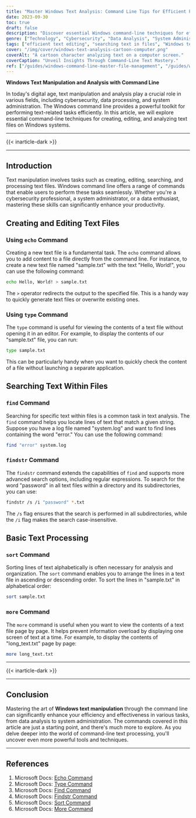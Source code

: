 ```yaml
---
title: "Master Windows Text Analysis: Command Line Tips for Efficient Processing"
date: 2023-09-30
toc: true
draft: false
description: "Discover essential Windows command-line techniques for efficient text manipulation and analysis."
genre: ["Technology", "Cybersecurity", "Data Analysis", "System Administration", "Text Processing", "Windows Commands", "Productivity", "IT Skills", "Coding", "Digital Tools"]
tags: ["efficient text editing", "searching text in files", "Windows text processing", "command-line techniques", "cybersecurity professionals", "data enthusiasts", "system administrators", "text file creation", "text file editing", "log file analysis", "Windows command line", "text manipulation", "text analysis", "echo command", "type command", "find command", "findstr command", "sort command", "more command", "data processing"]
cover: "/img/cover/windows-text-analysis-cartoon-computer.png"
coverAlt: "A cartoon character analyzing text on a computer screen."
coverCaption: "Unveil Insights Through Command-Line Text Mastery."
ref: ["/guides/windows-command-line-master-file-management", "/guides/windows-text-analysis-command-line-tips", "/guides/windows-system-info-management-guide", "/guides/windows-networking-internet-tools-guide", "/guides/windows-batch-scripting-automating-tasks-guide", "/guides/windows-user-accounts-permissions-guide", "/guides/windows-registry-command-line-tips", "/guides/secure-data-robocopy-backup-restore-guide", "/guides/windows-command-line-powershell-wsl-guide"]
---
```


**Windows Text Manipulation and Analysis with Command Line**

In today's digital age, text manipulation and analysis play a crucial role in various fields, including cybersecurity, data processing, and system administration. The Windows command line provides a powerful toolkit for performing text-related tasks efficiently. In this article, we will explore essential command-line techniques for creating, editing, and analyzing text files on Windows systems.

_______
{{< inarticle-dark >}}
_______

## Introduction

Text manipulation involves tasks such as creating, editing, searching, and processing text files. Windows command line offers a range of commands that enable users to perform these tasks seamlessly. Whether you're a cybersecurity professional, a system administrator, or a data enthusiast, mastering these skills can significantly enhance your productivity.

## Creating and Editing Text Files

### Using `echo` Command

Creating a new text file is a fundamental task. The `echo` command allows you to add content to a file directly from the command line. For instance, to create a new text file named "sample.txt" with the text "Hello, World!", you can use the following command:

```bash
echo Hello, World! > sample.txt
```

The `>` operator redirects the output to the specified file. This is a handy way to quickly generate text files or overwrite existing ones.

### Using `type` Command

The `type` command is useful for viewing the contents of a text file without opening it in an editor. For example, to display the contents of our "sample.txt" file, you can run:

```bash
type sample.txt
```

This can be particularly handy when you want to quickly check the content of a file without launching a separate application.

## Searching Text Within Files

### `find` Command

Searching for specific text within files is a common task in text analysis. The `find` command helps you locate lines of text that match a given string. Suppose you have a log file named "system.log" and want to find lines containing the word "error." You can use the following command:

```bash
find "error" system.log
```

### `findstr` Command

The `findstr` command extends the capabilities of `find` and supports more advanced search options, including regular expressions. To search for the word "password" in all text files within a directory and its subdirectories, you can use:

```bash
findstr /s /i "password" *.txt
```

The `/s` flag ensures that the search is performed in all subdirectories, while the `/i` flag makes the search case-insensitive.

## Basic Text Processing

### `sort` Command

Sorting lines of text alphabetically is often necessary for analysis and organization. The `sort` command enables you to arrange the lines in a text file in ascending or descending order. To sort the lines in "sample.txt" in alphabetical order:

```bash
sort sample.txt
```

### `more` Command

The `more` command is useful when you want to view the contents of a text file page by page. It helps prevent information overload by displaying one screen of text at a time. For example, to display the contents of "long_text.txt" page by page:

```bash
more long_text.txt
```

_______
{{< inarticle-dark >}}
_______

## Conclusion

Mastering the art of **Windows text manipulation** through the command line can significantly enhance your efficiency and effectiveness in various tasks, from data analysis to system administration. The commands covered in this article are just a starting point, and there's much more to explore. As you delve deeper into the world of command-line text processing, you'll uncover even more powerful tools and techniques.


_______

## References

1. Microsoft Docs: [Echo Command](https://docs.microsoft.com/en-us/windows-server/administration/windows-commands/echo)
2. Microsoft Docs: [Type Command](https://docs.microsoft.com/en-us/windows-server/administration/windows-commands/type)
3. Microsoft Docs: [Find Command](https://docs.microsoft.com/en-us/windows-server/administration/windows-commands/find)
4. Microsoft Docs: [Findstr Command](https://docs.microsoft.com/en-us/windows-server/administration/windows-commands/findstr)
5. Microsoft Docs: [Sort Command](https://docs.microsoft.com/en-us/windows-server/administration/windows-commands/sort)
6. Microsoft Docs: [More Command](https://docs.microsoft.com/en-us/windows-server/administration/windows-commands/more)
